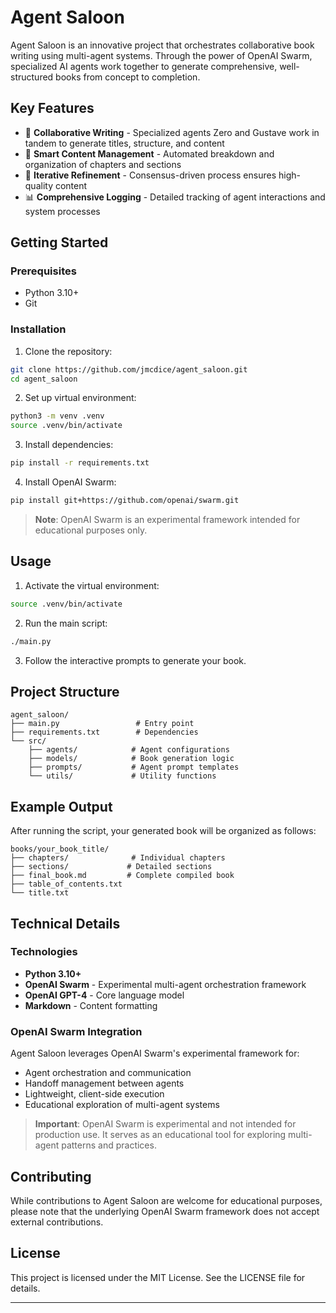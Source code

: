 # Agent Saloon

Agent Saloon is an innovative project that orchestrates collaborative book writing using multi-agent systems. Through the power of OpenAI Swarm, specialized AI agents work together to generate comprehensive, well-structured books from concept to completion.

## Key Features

- 🤝 **Collaborative Writing** - Specialized agents Zero and Gustave work in tandem to generate titles, structure, and content
- 📑 **Smart Content Management** - Automated breakdown and organization of chapters and sections
- 🔄 **Iterative Refinement** - Consensus-driven process ensures high-quality content
- 📊 **Comprehensive Logging** - Detailed tracking of agent interactions and system processes

## Getting Started

### Prerequisites

- Python 3.10+
- Git

### Installation

1. Clone the repository:
```bash
git clone https://github.com/jmcdice/agent_saloon.git
cd agent_saloon
```

2. Set up virtual environment:
```bash
python3 -m venv .venv
source .venv/bin/activate
```

3. Install dependencies:
```bash
pip install -r requirements.txt
```

4. Install OpenAI Swarm:
```bash
pip install git+https://github.com/openai/swarm.git
```

> **Note**: OpenAI Swarm is an experimental framework intended for educational purposes only.

## Usage

1. Activate the virtual environment:
```bash
source .venv/bin/activate
```

2. Run the main script:
```bash
./main.py
```

3. Follow the interactive prompts to generate your book.

## Project Structure

```
agent_saloon/
├── main.py                 # Entry point
├── requirements.txt        # Dependencies
└── src/
    ├── agents/            # Agent configurations
    ├── models/            # Book generation logic
    ├── prompts/           # Agent prompt templates
    └── utils/             # Utility functions
```

## Example Output

After running the script, your generated book will be organized as follows:

```
books/your_book_title/
├── chapters/              # Individual chapters
├── sections/             # Detailed sections
├── final_book.md         # Complete compiled book
├── table_of_contents.txt
└── title.txt
```

## Technical Details

### Technologies

- **Python 3.10+**
- **OpenAI Swarm** - Experimental multi-agent orchestration framework
- **OpenAI GPT-4** - Core language model
- **Markdown** - Content formatting

### OpenAI Swarm Integration

Agent Saloon leverages OpenAI Swarm's experimental framework for:
- Agent orchestration and communication
- Handoff management between agents
- Lightweight, client-side execution
- Educational exploration of multi-agent systems

> **Important**: OpenAI Swarm is experimental and not intended for production use. It serves as an educational tool for exploring multi-agent patterns and practices.

## Contributing

While contributions to Agent Saloon are welcome for educational purposes, please note that the underlying OpenAI Swarm framework does not accept external contributions.

## License

This project is licensed under the MIT License. See the LICENSE file for details.

---

